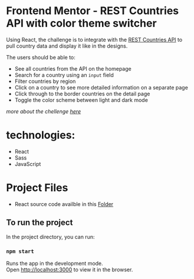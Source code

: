 # Frontend Mentor - REST Countries API with color theme switcher

Using React, the challenge is to integrate with the [REST Countries API](https://restcountries.eu) to pull country data and display it like in the designs.

The users should be able to:

- See all countries from the API on the homepage
- Search for a country using an `input` field
- Filter countries by region
- Click on a country to see more detailed information on a separate page
- Click through to the border countries on the detail page
- Toggle the color scheme between light and dark mode 

*more about the chellenge [here](https://www.frontendmentor.io/challenges/rest-countries-api-with-color-theme-switcher-5cacc469fec04111f7b848ca)*


# technologies:

- React
- Sass
- JavaScript


# Project Files

- React source code availble in this [Folder](https://github.com/Enas-Ijaabo/REST-Countries-API-challenge/tree/master/src)


## To run the project

In the project directory, you can run:

### `npm start`

Runs the app in the development mode.<br />
Open [http://localhost:3000](http://localhost:3000) to view it in the browser.
<br />

